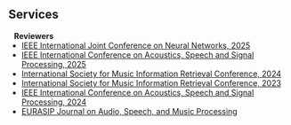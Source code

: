 ## Services

<h4 style="margin:0 10px 0;">Reviewers</h4>

<ul style="margin:0 0 5px;">
  <li><a href=""><autocolor>IEEE International Joint Conference on Neural Networks, 2025</autocolor></a>
  <li><a href="https://2024.ieeeicassp.org/"><autocolor>IEEE International Conference on Acoustics, Speech and Signal Processing, 2025</autocolor></a></li>
  <li><a href="https://ismir2024.ismir.net/"><autocolor>International Society for Music Information Retrieval Conference, 2024</autocolor></a></li>
  <li><a href="https://ismir2023.ismir.net/"><autocolor>International Society for Music Information Retrieval Conference, 2023</autocolor></a></li>
  <li><a href="https://2024.ieeeicassp.org/"><autocolor>IEEE International Conference on Acoustics, Speech and Signal Processing, 2024</autocolor></a></li>
  <li><a href="https://asmp-eurasipjournals.springeropen.com/"><autocolor>EURASIP Journal on Audio, Speech, and Music Processing</autocolor></a></li>
</ul>